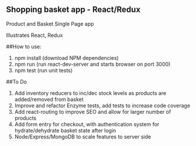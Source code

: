 ## Shopping basket app - React/Redux

Product and Basket Single Page app

Illustrates React, Redux

##How to use:
1. npm install   (download NPM dependencies)
2. npm run       (run react-dev-server and starts browser on port 3000)
3. npm test      (run unit tests)


##To Do
1. Add inventory reducers to inc/dec stock levels as products are added/removed from basket
2. Improve and refactor Enzyme tests, add tests to increase code coverage
3. Add react-routing to improve SEO and allow for larger number of products
4. Add form entry for checkout, with authentication system for hydrate/dehydrate basket state after login
5. Node/Express/MongoDB to scale features to server side


